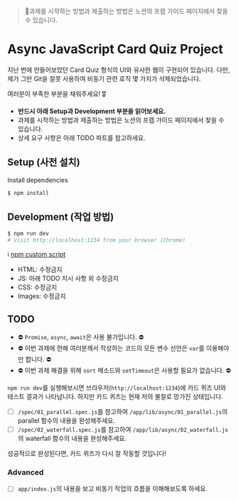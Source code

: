 > 🚨과제를 시작하는 방법과 제출하는 방법은 노션의 프렙 가이드 페이지에서 찾을 수 있습니다.

# Async JavaScript Card Quiz Project

지난 번에 만들어보았던 Card Quiz 형식의 UI와 유사한 웹이 구현되어 있습니다. 다만, 제가 그만 Git을 잘못 사용하여 비동기 관련 로직 몇 가지가 삭제되었습니다.

여러분이 부족한 부분을 채워주세요! 🎖

- **반드시 아래 Setup과 Development 부분을 읽어보세요.**
- 과제를 시작하는 방법과 제출하는 방법은 노션의 프렙 가이드 페이지에서 찾을 수 있습니다.
- 상세 요구 사항은 아래 TODO 파트를 참고하세요.

## Setup (사전 설치)

Install dependencies

```sh
$ npm install
```

## Development (작업 방법)

```sh
$ npm run dev
# Visit http://localhost:1234 from your browser (Chrome)
```

ℹ️ [npm custom script](https://stackoverflow.com/questions/36433461/how-do-i-add-a-custom-script-to-my-package-json-file-that-runs-a-javascript-file)

- HTML: 수정금지
- JS: 아래 TODO 지시 사항 외 수정금지
- CSS: 수정금지
- Images: 수정금지

## TODO

- ⛔️ `Promise`, `async`, `await`은 사용 불가입니다. ⛔️
- ⛔️ 이번 과제에 한해 여러분께서 작성하는 코드의 모든 변수 선언은 `var`를 이용해야만 합니다. ⛔️
- ⛔️ 이번 과제 해결을 위해 `sort` 메소드와 `setTimeout`은 사용할 필요가 없습니다. ⛔️

`npm run dev`를 실행해보시면 브라우저(`http://localhost:1234`)에 카드 퀴즈 UI와 테스트 결과가 나타납니다. 하지만 카드 퀴즈는 현재 저의 불찰로 망가진 상태입니다.

- [ ] `/spec/01_parallel.spec.js`를 참고하여 `/app/lib/async/01_parallel.js`의 parallel 함수의 내용을 완성해주세요.
- [ ] `/spec/02_waterfall.spec.js`를 참고하여 `/app/lib/async/02_waterfall.js`의 waterfall 함수의 내용을 완성해주세요.

성공적으로 완성된다면, 카드 퀴즈가 다시 잘 작동할 것입니다!

### Advanced

- [ ] `app/index.js`의 내용을 보고 비동기 작업의 흐름을 이해해보도록 하세요.
